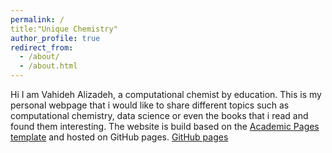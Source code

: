 ```yaml
---
permalink: /
title:"Unique Chemistry" 
author_profile: true
redirect_from: 
  - /about/
  - /about.html
---
```


Hi I am Vahideh Alizadeh, a computational chemist by education. This is my personal webpage that i would like to share different topics such as computational chemistry, data science or even the books that i read and found them interesting. The website is build based on the [Academic Pages template](https://github.com/academicpages/academicpages.github.io) and hosted on GitHub pages. [GitHub pages](https://pages.github.com)






